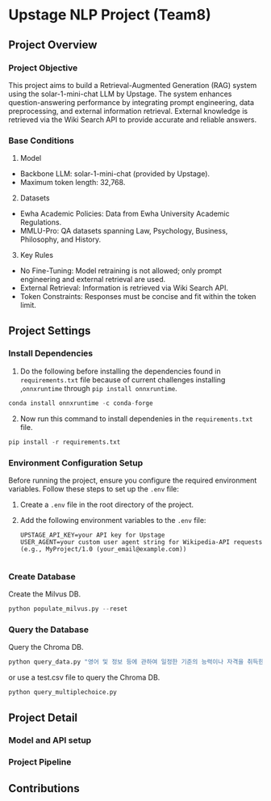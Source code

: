 # Upstage NLP Project (Team8)

## Project Overview
### Project Objective

This project aims to build a Retrieval-Augmented Generation (RAG) system using the solar-1-mini-chat LLM by Upstage. The system enhances question-answering performance by integrating prompt engineering, data preprocessing, and external information retrieval. External knowledge is retrieved via the Wiki Search API to provide accurate and reliable answers. 

### Base Conditions

1. Model
- Backbone LLM: solar-1-mini-chat (provided by Upstage).
- Maximum token length: 32,768.

2. Datasets
- Ewha Academic Policies: Data from Ewha University Academic Regulations.
- MMLU-Pro: QA datasets spanning Law, Psychology, Business, Philosophy, and History. 

3. Key Rules
- No Fine-Tuning: Model retraining is not allowed; only prompt engineering and external retrieval are used.
- External Retrieval: Information is retrieved via Wiki Search API.
- Token Constraints: Responses must be concise and fit within the token limit.

## Project Settings
### Install Dependencies
1. Do the following before installing the dependencies found in `requirements.txt` file because of current challenges installing ,`onnxruntime` through `pip install onnxruntime`. 
```python
conda install onnxruntime -c conda-forge
```

2. Now run this command to install dependenies in the `requirements.txt` file. 

```python
pip install -r requirements.txt
```

### Environment Configuration Setup

Before running the project, ensure you configure the required environment variables. Follow these steps to set up the `.env` file:

1. Create a `.env` file in the root directory of the project.

2. Add the following environment variables to the `.env` file:
   ```plaintext
   UPSTAGE_API_KEY=your API key for Upstage
   USER_AGENT=your custom user agent string for Wikipedia-API requests (e.g., MyProject/1.0 (your_email@example.com))


### Create Database

Create the Milvus DB.

```python
python populate_milvus.py --reset
```

### Query the Database

Query the Chroma DB.

```python
python query_data.py "영어 및 정보 등에 관하여 일정한 기준의 능력이나 자격을 취득한 경우 인정 받는 학점은 몇점인가?"
```
or use a test.csv file to query the Chroma DB.
```python
python query_multiplechoice.py
```

## Project Detail
### Model and API setup
### Project Pipeline

## Contributions
